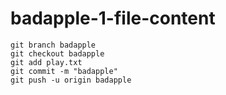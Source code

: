 # badapple-1-file-content
```
git branch badapple
git checkout badapple
git add play.txt
git commit -m "badapple"
git push -u origin badapple
```
